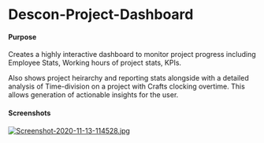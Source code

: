 # Descon-Project-Dashboard

#### Purpose
Creates a highly interactive dashboard to monitor project progress including Employee Stats, Working hours of project stats, KPIs.

Also shows project heirarchy and reporting stats alongside with a detailed analysis of Time-division on a project with Crafts clocking overtime. This allows generation of actionable insights for the user.

#### Screenshots
[![Screenshot-2020-11-13-114528.jpg](https://i.postimg.cc/bw0LFDJZ/Screenshot-2020-11-13-114528.jpg)](https://postimg.cc/bZJQZv1P)
